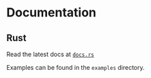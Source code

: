 # Documentation

## Rust
Read the latest docs at [`docs.rs`](https://docs.rs/saptest/latest/saptest/)

Examples can be found in the `examples` directory.
